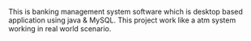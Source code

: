 This is banking management system software which is desktop based application using java & MySQL. This project work like a atm system working in real world scenario.
